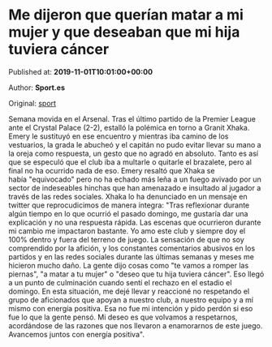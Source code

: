 
# Me dijeron que querían matar a mi mujer y que deseaban que mi hija tuviera cáncer

Published at: **2019-11-01T10:01:00+00:00**

Author: **Sport.es**

Original: [sport](https://www.sport.es/es/noticias/premier-league/dijeron-que-querian-matar-mujer-que-deseaban-que-mujer-tuviera-cancer-7710046)

Semana movida en el Arsenal. Tras el último partido de la Premier League ante el Crystal Palace (2-2), estalló la polémica en torno a Granit Xhaka.
Emery le sustituyó en ese encuentro y mientras iba camino de los vestuarios, la grada le abucheó y el capitán no pudo evitar llevar su mano a la oreja como respuesta, un gesto que no agradó en absoluto.
Tanto es así que se especuló que el club iba a multarle o quitarle el brazalete, pero al final no ha ocurrido nada de eso. Emery resaltó que Xhaka se había "equivocado" pero no ha echado más leña a un fuego avivado por un sector de indeseables hinchas que han amenazado e insultado al jugador a través de las redes sociales.
Xhaka lo ha denunciado en un mensaje en twitter que reprocudicimos de manera íntegra:
"Tras reflexionar durante algún tiempo en lo que ocurrió el pasado domingo, me gustaría dar una explicación y no una respuesta rápida.
Las escenas que ocurrieron durante mi cambio me impactaron bastante. Yo amo este club y siempre doy el 100% dentro y fuera del terreno de juego.
La sensación de que no soy comprendido por la afición, y los constantes comentarios abusivos en los partidos y en las redes sociales durante las últimas semanas y meses me hicieron mucho daño. La gente dijo cosas como "te vamos a romper las piernas", "a matar a tu mujer" o "deseo que tu hija tuviera cáncer". Eso llegó a un punto de culminación cuando sentí el rechazo en el estadio el domingo.
En esta situación, me dejé llevar y reaccioné no respetando el grupo de aficionados que apoyan a nuestro club, a nuestro equipo y a mí mismo con energía positiva. Esa no fue mi intención y pido perdón si eso fue lo que la gente pensó.
Mi deseo es que volvamos a respetarnos, acordándose de las razones que nos llevaron a enamorarnos de este juego. Avancemos juntos con energía positiva".
